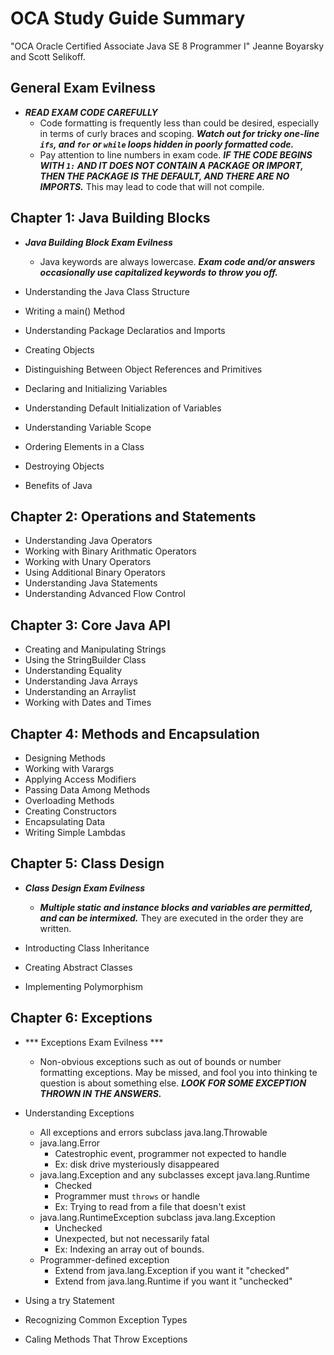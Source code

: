 # OCA Study Guide Summary

"OCA Oracle Certified Associate Java SE 8 Programmer I"
Jeanne Boyarsky and Scott Selikoff. 


## General Exam Evilness
* ***READ EXAM CODE CAREFULLY***
    * Code formatting is frequently less than could be desired, especially in terms of curly braces and scoping.  ***Watch out for tricky one-line `ifs`, and `for` or `while` loops hidden in poorly formatted code.***
    * Pay attention to line numbers in exam code. ***IF THE CODE BEGINS WITH `1:` AND IT DOES NOT CONTAIN A PACKAGE OR IMPORT, THEN THE PACKAGE IS THE DEFAULT, AND THERE ARE NO IMPORTS.*** This may lead to code that will not compile. 

## Chapter 1: Java Building Blocks
* ***Java Building Block Exam Evilness***
    * Java keywords are always lowercase. ***Exam code and/or answers occasionally use capitalized keywords to throw you off.***

* Understanding the Java Class Structure
* Writing a main() Method
* Understanding Package Declaratios and Imports
* Creating Objects
* Distinguishing Between Object References and Primitives
* Declaring and Initializing Variables
* Understanding Default Initialization of Variables
* Understanding Variable Scope
* Ordering Elements in a Class
* Destroying Objects
* Benefits of Java

## Chapter 2: Operations and Statements
* Understanding Java Operators
* Working with Binary Arithmatic Operators
* Working with Unary Operators
* Using Additional Binary Operators
* Understanding Java Statements
* Understanding Advanced Flow Control

## Chapter 3: Core Java API
* Creating and Manipulating Strings
* Using the StringBuilder Class
* Understanding Equality
* Understanding Java Arrays
* Understanding an Arraylist
* Working with Dates and Times

## Chapter 4: Methods and Encapsulation
* Designing Methods
* Working with Varargs
* Applying Access Modifiers
* Passing Data Among Methods
* Overloading Methods
* Creating Constructors
* Encapsulating Data
* Writing Simple Lambdas

## Chapter 5: Class Design
* ***Class Design Exam Evilness***
    * ***Multiple static and instance blocks and variables are permitted, and can be intermixed.*** They are executed in the order they are written.

* Introducting Class Inheritance
* Creating Abstract Classes
* Implementing Polymorphism

## Chapter 6: Exceptions
* *** Exceptions Exam Evilness ***
    * Non-obvious exceptions such as out of bounds or number formatting exceptions. May be missed, and fool you into thinking te question is about something else.  ***LOOK FOR SOME EXCEPTION THROWN IN THE ANSWERS.*** 
    
* Understanding Exceptions
    * All exceptions and errors subclass java.lang.Throwable
    * java.lang.Error
        * Catestrophic event, programmer not expected to handle
        * Ex: disk drive mysteriously disappeared
    * java.lang.Exception and any subclasses except java.lang.Runtime
        * Checked
        * Programmer must `throws` or handle
        * Ex: Trying to read from a file that doesn't exist
    * java.lang.RuntimeException subclass java.lang.Exception
        * Unchecked
        * Unexpected, but not necessarily fatal
        * Ex: Indexing an array out of bounds.
    * Programmer-defined exception
        * Extend from java.lang.Exception if you want it "checked"
        * Extend from java.lang.Runtime if you want it "unchecked"
* Using a try Statement
* Recognizing Common Exception Types
* Caling Methods That Throw Exceptions

